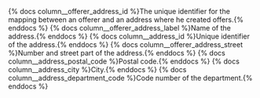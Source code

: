 {% docs column__offerer_address_id %}The unique identifier for the mapping between an offerer and an address where he created offers.{% enddocs %}
{% docs column__offerer_address_label %}Name of the address.{% enddocs %}
{% docs column__address_id %}Unique identifier of the address.{% enddocs %}
{% docs column__offerer_address_street %}Number and street part of the address.{% enddocs %}
{% docs column__address_postal_code %}Postal code.{% enddocs %}
{% docs column__address_city %}City.{% enddocs %}
{% docs column__address_department_code %}Code number of the department.{% enddocs %}
